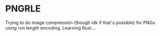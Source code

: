 # PNGRLE

Trying to do image compression (though idk if that's possible) for PNGs
using run length encoding. Learning Rust....
